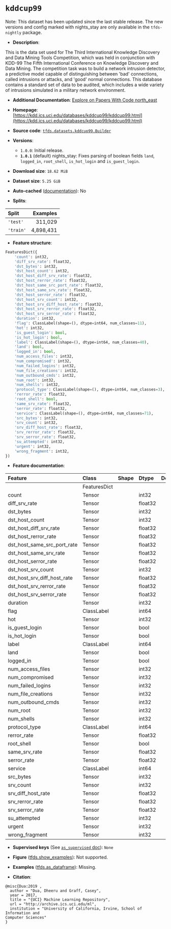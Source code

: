 <div itemscope itemtype="http://schema.org/Dataset">
  <div itemscope itemprop="includedInDataCatalog" itemtype="http://schema.org/DataCatalog">
    <meta itemprop="name" content="TensorFlow Datasets" />
  </div>
  <meta itemprop="name" content="kddcup99" />
  <meta itemprop="description" content="This is the data set used for The Third International Knowledge Discovery and&#10;Data Mining Tools Competition, which was held in conjunction with KDD-99 The&#10;Fifth International Conference on Knowledge Discovery and Data Mining. The&#10;competition task was to build a network intrusion detector, a predictive model&#10;capable of distinguishing between &#x27;bad&#x27; connections, called intrusions or&#10;attacks, and &#x27;good&#x27; normal connections. This database contains a standard set of&#10;data to be audited, which includes a wide variety of intrusions simulated in a&#10;military network environment.&#10;&#10;To use this dataset:&#10;&#10;```python&#10;import tensorflow_datasets as tfds&#10;&#10;ds = tfds.load(&#x27;kddcup99&#x27;, split=&#x27;train&#x27;)&#10;for ex in ds.take(4):&#10;  print(ex)&#10;```&#10;&#10;See [the guide](https://www.tensorflow.org/datasets/overview) for more&#10;informations on [tensorflow_datasets](https://www.tensorflow.org/datasets).&#10;&#10;" />
  <meta itemprop="url" content="https://www.tensorflow.org/datasets/catalog/kddcup99" />
  <meta itemprop="sameAs" content="https://kdd.ics.uci.edu/databases/kddcup99/kddcup99.html" />
  <meta itemprop="citation" content="@misc{Dua:2019 ,&#10;  author = &quot;Dua, Dheeru and Graff, Casey&quot;,&#10;  year = 2017,&#10;  title = &quot;{UCI} Machine Learning Repository&quot;,&#10;  url = &quot;http://archive.ics.uci.edu/ml&quot;,&#10;  institution = &quot;University of California, Irvine, School of Information and&#10;Computer Sciences&quot;&#10;}" />
</div>

# `kddcup99`


Note: This dataset has been updated since the last stable release. The new
versions and config marked with
<span class="material-icons" title="Available only in the tfds-nightly package">nights_stay</span>
are only available in the `tfds-nightly` package.

*   **Description**:

This is the data set used for The Third International Knowledge Discovery and
Data Mining Tools Competition, which was held in conjunction with KDD-99 The
Fifth International Conference on Knowledge Discovery and Data Mining. The
competition task was to build a network intrusion detector, a predictive model
capable of distinguishing between 'bad' connections, called intrusions or
attacks, and 'good' normal connections. This database contains a standard set of
data to be audited, which includes a wide variety of intrusions simulated in a
military network environment.

*   **Additional Documentation**:
    <a class="button button-with-icon" href="https://paperswithcode.com/dataset/kdd-cup-1999">
    Explore on Papers With Code
    <span class="material-icons icon-after" aria-hidden="true"> north_east
    </span> </a>

*   **Homepage**:
    [https://kdd.ics.uci.edu/databases/kddcup99/kddcup99.html](https://kdd.ics.uci.edu/databases/kddcup99/kddcup99.html)

*   **Source code**:
    [`tfds.datasets.kddcup99.Builder`](https://github.com/tensorflow/datasets/tree/master/tensorflow_datasets/datasets/kddcup99/kddcup99_dataset_builder.py)

*   **Versions**:

    *   `1.0.0`: Initial release.
    *   **`1.0.1`** (default)
        <span class="material-icons" title="Available only in the tfds-nightly package">nights_stay</span>:
        Fixes parsing of boolean fields `land`, `logged_in`, `root_shell`,
        `is_hot_login` and `is_guest_login`.

*   **Download size**: `18.62 MiB`

*   **Dataset size**: `5.25 GiB`

*   **Auto-cached**
    ([documentation](https://www.tensorflow.org/datasets/performances#auto-caching)):
    No

*   **Splits**:

Split     | Examples
:-------- | --------:
`'test'`  | 311,029
`'train'` | 4,898,431

*   **Feature structure**:

```python
FeaturesDict({
    'count': int32,
    'diff_srv_rate': float32,
    'dst_bytes': int32,
    'dst_host_count': int32,
    'dst_host_diff_srv_rate': float32,
    'dst_host_rerror_rate': float32,
    'dst_host_same_src_port_rate': float32,
    'dst_host_same_srv_rate': float32,
    'dst_host_serror_rate': float32,
    'dst_host_srv_count': int32,
    'dst_host_srv_diff_host_rate': float32,
    'dst_host_srv_rerror_rate': float32,
    'dst_host_srv_serror_rate': float32,
    'duration': int32,
    'flag': ClassLabel(shape=(), dtype=int64, num_classes=11),
    'hot': int32,
    'is_guest_login': bool,
    'is_hot_login': bool,
    'label': ClassLabel(shape=(), dtype=int64, num_classes=40),
    'land': bool,
    'logged_in': bool,
    'num_access_files': int32,
    'num_compromised': int32,
    'num_failed_logins': int32,
    'num_file_creations': int32,
    'num_outbound_cmds': int32,
    'num_root': int32,
    'num_shells': int32,
    'protocol_type': ClassLabel(shape=(), dtype=int64, num_classes=3),
    'rerror_rate': float32,
    'root_shell': bool,
    'same_srv_rate': float32,
    'serror_rate': float32,
    'service': ClassLabel(shape=(), dtype=int64, num_classes=71),
    'src_bytes': int32,
    'srv_count': int32,
    'srv_diff_host_rate': float32,
    'srv_rerror_rate': float32,
    'srv_serror_rate': float32,
    'su_attempted': int32,
    'urgent': int32,
    'wrong_fragment': int32,
})
```

*   **Feature documentation**:

Feature                     | Class        | Shape | Dtype   | Description
:-------------------------- | :----------- | :---- | :------ | :----------
                            | FeaturesDict |       |         |
count                       | Tensor       |       | int32   |
diff_srv_rate               | Tensor       |       | float32 |
dst_bytes                   | Tensor       |       | int32   |
dst_host_count              | Tensor       |       | int32   |
dst_host_diff_srv_rate      | Tensor       |       | float32 |
dst_host_rerror_rate        | Tensor       |       | float32 |
dst_host_same_src_port_rate | Tensor       |       | float32 |
dst_host_same_srv_rate      | Tensor       |       | float32 |
dst_host_serror_rate        | Tensor       |       | float32 |
dst_host_srv_count          | Tensor       |       | int32   |
dst_host_srv_diff_host_rate | Tensor       |       | float32 |
dst_host_srv_rerror_rate    | Tensor       |       | float32 |
dst_host_srv_serror_rate    | Tensor       |       | float32 |
duration                    | Tensor       |       | int32   |
flag                        | ClassLabel   |       | int64   |
hot                         | Tensor       |       | int32   |
is_guest_login              | Tensor       |       | bool    |
is_hot_login                | Tensor       |       | bool    |
label                       | ClassLabel   |       | int64   |
land                        | Tensor       |       | bool    |
logged_in                   | Tensor       |       | bool    |
num_access_files            | Tensor       |       | int32   |
num_compromised             | Tensor       |       | int32   |
num_failed_logins           | Tensor       |       | int32   |
num_file_creations          | Tensor       |       | int32   |
num_outbound_cmds           | Tensor       |       | int32   |
num_root                    | Tensor       |       | int32   |
num_shells                  | Tensor       |       | int32   |
protocol_type               | ClassLabel   |       | int64   |
rerror_rate                 | Tensor       |       | float32 |
root_shell                  | Tensor       |       | bool    |
same_srv_rate               | Tensor       |       | float32 |
serror_rate                 | Tensor       |       | float32 |
service                     | ClassLabel   |       | int64   |
src_bytes                   | Tensor       |       | int32   |
srv_count                   | Tensor       |       | int32   |
srv_diff_host_rate          | Tensor       |       | float32 |
srv_rerror_rate             | Tensor       |       | float32 |
srv_serror_rate             | Tensor       |       | float32 |
su_attempted                | Tensor       |       | int32   |
urgent                      | Tensor       |       | int32   |
wrong_fragment              | Tensor       |       | int32   |

*   **Supervised keys** (See
    [`as_supervised` doc](https://www.tensorflow.org/datasets/api_docs/python/tfds/load#args)):
    `None`

*   **Figure**
    ([tfds.show_examples](https://www.tensorflow.org/datasets/api_docs/python/tfds/visualization/show_examples)):
    Not supported.

*   **Examples**
    ([tfds.as_dataframe](https://www.tensorflow.org/datasets/api_docs/python/tfds/as_dataframe)):
    Missing.

*   **Citation**:

```
@misc{Dua:2019 ,
  author = "Dua, Dheeru and Graff, Casey",
  year = 2017,
  title = "{UCI} Machine Learning Repository",
  url = "http://archive.ics.uci.edu/ml",
  institution = "University of California, Irvine, School of Information and
Computer Sciences"
}
```

